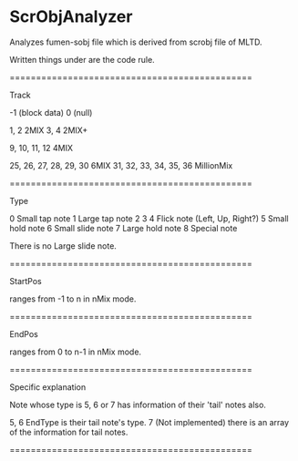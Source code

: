 # ScrObjAnalyzer
Analyzes fumen-sobj file which is derived from scrobj file of MLTD.

Written things under are the code rule.

==============================================

Track

-1			(block data)
0			(null)

1, 2			2MIX
3, 4			2MIX+

9, 10, 11, 12		4MIX

25, 26, 27, 28, 29, 30	6MIX
31, 32, 33, 34, 35, 36	MillionMix

==============================================

Type

0	Small tap note
1	Large tap note
2 3 4	Flick note (Left, Up, Right?)
5	Small hold note
6	Small slide note
7	Large hold note
8	Special note

There is no Large slide note.

==============================================

StartPos

ranges from -1 to n in nMix mode.

==============================================

EndPos

ranges from 0 to n-1 in nMix mode.

==============================================

Specific explanation

Note whose type is 5, 6 or 7 has information of their 'tail' notes also.

5, 6	EndType is their tail note's type.
7	(Not implemented) there is an array of the information for tail notes.

==============================================
